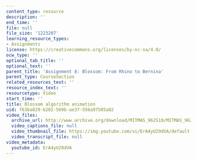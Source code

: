 ```yaml
---
content_type: resource
description: ''
end_time: ''
file: null
file_size: '1223207'
learning_resource_types:
- Assignments
license: https://creativecommons.org/licenses/by-nc-sa/4.0/
ocw_type: ''
optional_tab_title: ''
optional_text: ''
parent_title: 'Assignment 8: Blossom: From Rhino to Bernina'
parent_type: CourseSection
related_resources_text: ''
resource_index_text: ''
resourcetype: Video
start_time: ''
title: Blossom algorithm animation
uid: f63ba829-b202-569b-ae37-556a97585a02
video_files:
  archive_url: http://www.archive.org/download/MITMAS_962S10/MITMAS_962S10assn8_blossom_vid1_300k.mp4
  video_captions_file: null
  video_thumbnail_file: https://img.youtube.com/vi/ErA4yU29dVA/default.jpg
  video_transcript_file: null
video_metadata:
  youtube_id: ErA4yU29dVA
---
```

